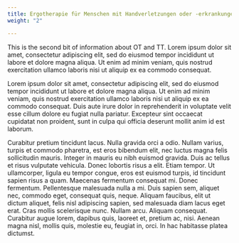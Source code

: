 ```yaml
---
title: Ergotherapie für Menschen mit Handverletzungen oder -erkrankungen
weight: "2"

---
```

This is the second bit of information about OT and TT. Lorem ipsum
dolor sit amet, consectetur adipiscing elit, sed do eiusmod tempor
incididunt ut labore et dolore magna aliqua. Ut enim ad minim veniam,
quis nostrud exercitation ullamco laboris nisi ut aliquip ex ea
commodo consequat.

<!--more-->

Lorem ipsum dolor sit amet, consectetur adipiscing elit, sed do
eiusmod tempor incididunt ut labore et dolore magna aliqua. Ut enim ad
minim veniam, quis nostrud exercitation ullamco laboris nisi ut
aliquip ex ea commodo consequat. Duis aute irure dolor in
reprehenderit in voluptate velit esse cillum dolore eu fugiat nulla
pariatur. Excepteur sint occaecat cupidatat non proident, sunt in
culpa qui officia deserunt mollit anim id est laborum.

Curabitur pretium tincidunt lacus. Nulla gravida orci a odio. Nullam
varius, turpis et commodo pharetra, est eros bibendum elit, nec luctus
magna felis sollicitudin mauris. Integer in mauris eu nibh euismod
gravida. Duis ac tellus et risus vulputate vehicula. Donec lobortis
risus a elit. Etiam tempor. Ut ullamcorper, ligula eu tempor congue,
eros est euismod turpis, id tincidunt sapien risus a quam. Maecenas
fermentum consequat mi. Donec fermentum. Pellentesque malesuada nulla
a mi. Duis sapien sem, aliquet nec, commodo eget, consequat quis,
neque. Aliquam faucibus, elit ut dictum aliquet, felis nisl adipiscing
sapien, sed malesuada diam lacus eget erat. Cras mollis scelerisque
nunc. Nullam arcu. Aliquam consequat. Curabitur augue lorem, dapibus
quis, laoreet et, pretium ac, nisi. Aenean magna nisl, mollis quis,
molestie eu, feugiat in, orci. In hac habitasse platea dictumst.